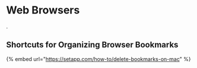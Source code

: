 # Web Browsers

.

## Shortcuts for Organizing Browser Bookmarks



{% embed url="https://setapp.com/how-to/delete-bookmarks-on-mac" %}
